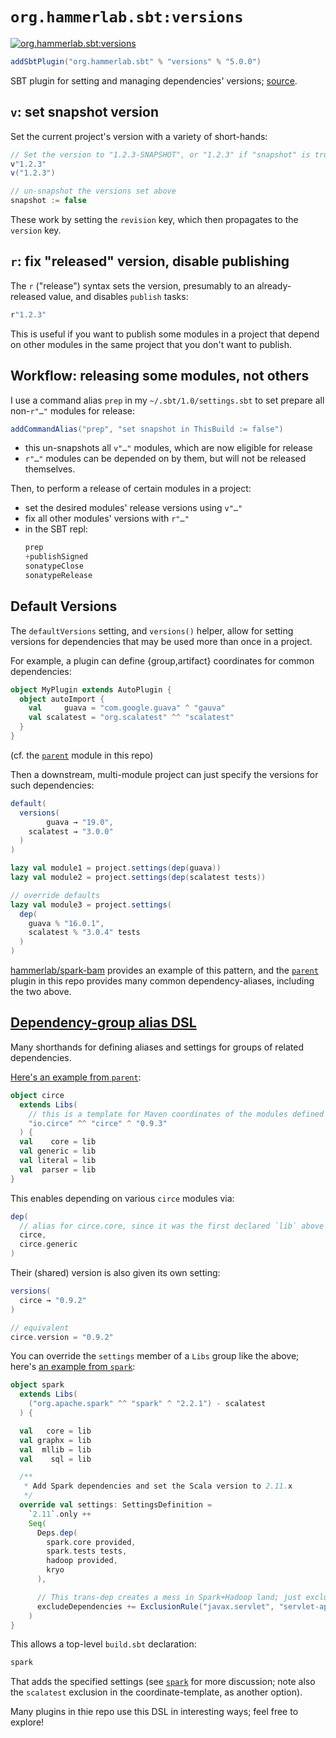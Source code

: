 # `org.hammerlab.sbt:versions`

[![org.hammerlab.sbt:versions](https://img.shields.io/badge/org.hammerlab.sbt:versions-5.0.0-green.svg)](http://search.maven.org/#search%7Cga%7C1%7Cg%3A%22org.hammerlab.sbt%22%20a%3A%22versions%22)

```scala
addSbtPlugin("org.hammerlab.sbt" % "versions" % "5.0.0")
```

SBT plugin for setting and managing dependencies' versions; [source](src/main/scala/org/hammerlab/sbt/plugin/Versions.scala).

## `v`: set snapshot version

Set the current project's version with a variety of short-hands:

```scala
// Set the version to "1.2.3-SNAPSHOT", or "1.2.3" if "snapshot" is true
v"1.2.3"
v("1.2.3")

// un-snapshot the versions set above
snapshot := false
```

These work by setting the `revision` key, which then propagates to the `version` key.

## `r`: fix "released" version, disable publishing

The `r` ("release") syntax sets the version, presumably to an already-released value, and disables `publish` tasks:

```scala
r"1.2.3"
```

This is useful if you want to publish some modules in a project that depend on other modules in the same project that you don't want to publish.

## Workflow: releasing some modules, not others

I use a command alias `prep` in my `~/.sbt/1.0/settings.sbt` to set prepare all non-`r"…"` modules for release:

```scala
addCommandAlias("prep", "set snapshot in ThisBuild := false")
```

- this un-snapshots all `v"…"` modules, which are now eligible for release
- `r"…"` modules can be depended on by them, but will not be released themselves.

Then, to perform a release of certain modules in a project:
- set the desired modules' release versions using `v"…"`
- fix all other modules' versions with `r"…"`
- in the SBT repl:
  ```scala
  prep
  +publishSigned
  sonatypeClose
  sonatypeRelease
  ```

## Default Versions

The `defaultVersions` setting, and `versions()` helper, allow for setting versions for dependencies that may be used more than once in a project.

For example, a plugin can define {group,artifact} coordinates for common dependencies:

```scala
object MyPlugin extends AutoPlugin {
  object autoImport {
    val     guava = "com.google.guava" ^ "gauva"
    val scalatest = "org.scalatest" ^^ "scalatest"
  }
}
```

(cf. the [`parent`](../parent) module in this repo)

Then a downstream, multi-module project can just specify the versions for such dependencies:

```scala
default(
  versions(
        guava → "19.0",
    scalatest → "3.0.0"
  )
)

lazy val module1 = project.settings(dep(guava))
lazy val module2 = project.settings(dep(scalatest tests))

// override defaults
lazy val module3 = project.settings(
  dep(
    guava % "16.0.1",
    scalatest % "3.0.4" tests
  )
)
```

[hammerlab/spark-bam](https://github.com/hammerlab/spark-bam/blob/master/build.sbt) provides an example of this pattern, and the [`parent`](../parent) plugin in this repo provides many common dependency-aliases, including the two above.

## [Dependency-group alias DSL](src/main/scala/org/hammerlab/sbt/dsl)

Many shorthands for defining aliases and settings for groups of related dependencies.

[Here's an example from `parent`](../parent/src/main/scala/org/hammerlab/sbt/plugin/Parent.scala#L81-L86):

```scala
object circe
  extends Libs(
    // this is a template for Maven coordinates of the modules defined with `lib` below
    "io.circe" ^^ "circe" ^ "0.9.3"
  ) {
  val    core = lib
  val generic = lib
  val literal = lib
  val  parser = lib
}
```

This enables depending on various `circe` modules via:

```scala
dep(
  // alias for circe.core, since it was the first declared `lib` above
  circe,
  circe.generic
)
```

Their (shared) version is also given its own setting:

```scala
versions(
  circe → "0.9.2"
)

// equivalent
circe.version = "0.9.2"
```

You can override the `settings` member of a `Libs` group like the above; here's [an example from `spark`](../spark/src/main/scala/org/hammerlab/sbt/plugin/Spark.scala#L39-L51):

```scala
object spark
  extends Libs(
    ("org.apache.spark" ^^ "spark" ^ "2.2.1") - scalatest
  ) {

  val   core = lib
  val graphx = lib
  val  mllib = lib
  val    sql = lib

  /**
   * Add Spark dependencies and set the Scala version to 2.11.x
   */
  override val settings: SettingsDefinition =
    `2.11`.only ++
    Seq(
      Deps.dep(
        spark.core provided,
        spark.tests tests,
        hadoop provided,
        kryo
      ),

      // This trans-dep creates a mess in Spark+Hadoop land; just exclude it everywhere by default.
      excludeDependencies += ExclusionRule("javax.servlet", "servlet-api")
    )
}
```

This allows a top-level `build.sbt` declaration:

```scala
spark
```

That adds the specified settings (see [`spark`](../spark) for more discussion; note also the `scalatest` exclusion in the coordinate-template, as another option).

Many plugins in thie repo use this DSL in interesting ways; feel free to explore!
